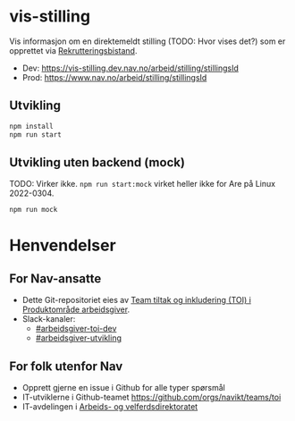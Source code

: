 # vis-stilling

Vis informasjon om en direktemeldt stilling (TODO: Hvor vises det?) som er opprettet via [Rekrutteringsbistand](https://github.com/navikt/rekrutteringsbistand-container).

- Dev: https://vis-stilling.dev.nav.no/arbeid/stilling/stillingsId
- Prod: https://www.nav.no/arbeid/stilling/stillingsId

## Utvikling

```sh
npm install
npm run start
```

## Utvikling uten backend (mock)

TODO: Virker ikke. `npm run start:mock` virket heller ikke for Are på Linux 2022-0304.
```sh
npm run mock
```


# Henvendelser

## For Nav-ansatte
* Dette Git-repositoriet eies av [Team tiltak og inkludering (TOI) i Produktområde arbeidsgiver](https://teamkatalog.nais.adeo.no/team/0150fd7c-df30-43ee-944e-b152d74c64d6).
* Slack-kanaler:
  * [#arbeidsgiver-toi-dev](https://nav-it.slack.com/archives/C02HTU8DBSR)
  * [#arbeidsgiver-utvikling](https://nav-it.slack.com/archives/CD4MES6BB)

## For folk utenfor Nav
* Opprett gjerne en issue i Github for alle typer spørsmål
* IT-utviklerne i Github-teamet https://github.com/orgs/navikt/teams/toi
* IT-avdelingen i [Arbeids- og velferdsdirektoratet](https://www.nav.no/no/NAV+og+samfunn/Kontakt+NAV/Relatert+informasjon/arbeids-og-velferdsdirektoratet-kontorinformasjon)
